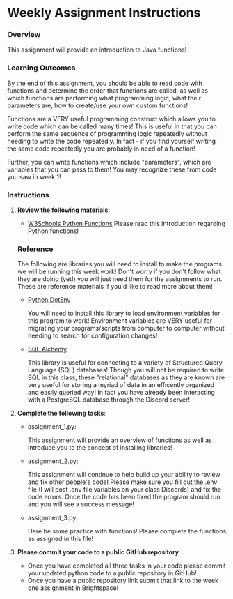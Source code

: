 # Weekly Assignment Instructions


### Overview
This assignment will provide an introduction to Java functions!

### Learning Outcomes
By the end of this assignment, you should be able to read code with functions and determine the order that functions are called, as well as which functions are performing what programming logic, what their parameters are, how to create/use your own custom functions!

Functions are a VERY useful programming construct which allows you to write code which can be called many times!  This is useful in that you can perform the same sequence of programming logic repeatedly without needing to write the code repeatedly.  In fact - if you find yourself writing the same code repeatedly you are probably in need of a function!  

Further, you can write functions which include "parameters", which are variables that you can pass to them!  You may recognize these from code you saw in week 1!

### Instructions
1. **Review the following materials**:

   - [W3Schools Python Functions]([https://www.w3schools.com/python/default.asp](https://www.w3schools.com/python/python_functions.asp))
        Please read this introduction regarding Python functions!

   ### Reference

   The following are libraries you will need to install to make the programs we will be running this week work!  Don't worry if you don't follow what they are doing (yet!) you will just need them for the assignments to run.  These are reference materials if you'd like to read more about them!

   - [Python DotEnv](https://pypi.org/project/python-dotenv/)
        
        You will need to install this library to load environment variables for this program to work!  Environment variables are VERY useful for migrating your programs/scripts from computer to computer without needing to search for configuration changes! 

   - [SQL Alchemy](https://www.sqlalchemy.org/)

        This library is useful for connecting to a variety of Structured Query Language (SQL) databases! Though you will not be required to write SQL in this class, these "relational" databases as they are known are very useful for storing a myriad of data in an efficently organized and easily queried way!  In fact you have already been interacting with a PostgreSQL database through the Discord server! 


3. **Complete the following tasks**:
   - assignment_1.py:
     
       This assignment will provide an overview of functions as well as introduce you to the concept of installing libraries!
       
   - assignment_2.py:
     
       This assignment will continue to help build up your ability to review and fix other people's code!  Please make sure you fill out the .env file (I will post .env file variables on your class Discords) 
       and fix the code errors.  Once the code has been fixed the program should run and you will see a success message!
   - assignment_3.py:
     
       Here be some practice with functions!  Please complete the functions as assigned in this file!
   
4. **Please commit your code to a public GitHub repository**
    - Once you have completed all three tasks in your code please commit your updated python code to a public repository in GitHub!
    - Once you have a public repository link submit that link to the week one assignment in Brightspace!
